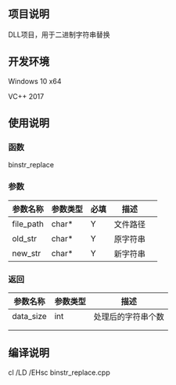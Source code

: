 ## 项目说明

DLL项目，用于二进制字符串替换



## 开发环境

Windows 10 x64

VC++ 2017



## 使用说明

### 函数

binstr_replace

### 参数

| 参数名称  | 参数类型 | 必填 | 描述     |      |
| --------- | -------- | ---- | -------- | ---- |
| file_path | char*    | Y    | 文件路径 |      |
| old_str   | char*    | Y    | 原字符串 |      |
| new_str   | char*    | Y    | 新字符串 |      |

### 返回

| 参数名称  | 参数类型 | 描述               |
| --------- | -------- | ------------------ |
| data_size | int      | 处理后的字符串个数 |
|           |          |                    |
|           |          |                    |



## 编译说明

cl /LD /EHsc binstr_replace.cpp
